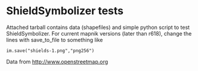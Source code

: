 <!-- Name: ShieldSymbolizerTests -->
<!-- Version: 3 -->
<!-- Last-Modified: 2009/02/16 13:21:40 -->
<!-- Author: cmarqu -->
# ShieldSymbolizer tests

Attached tarball contains data (shapefiles) and simple python script to test ShieldSymbolizer.
For current mapnik versions (later than r618), change the lines with save_to_file to something like

    im.save("shields-1.png","png256")

Data from <http://www.openstreetmap.org>

